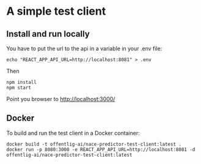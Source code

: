 # A simple test client

## Install and run locally

You have to put the url to the api in a variable in your .env file:

```
echo "REACT_APP_API_URL=http://localhost:8081" > .env
```

Then

```
npm install
npm start
```

Point you browser to <http://localhost:3000/>

## Docker

To build and run the test client in a Docker container:

```
docker build -t offentlig-ai/nace-predictor-test-client:latest .
docker run -p 8080:3000 -e REACT_APP_API_URL=http://localhost:8081 -d offentlig-ai/nace-predictor-test-client:latest
```
